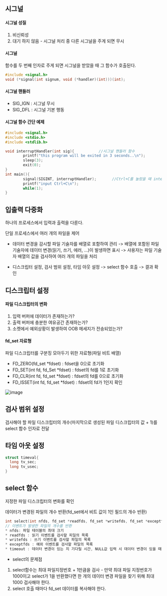 ## 시그널
#### 시그널 성질
1. 비신뢰성
2. 대기 하지 않음 - 시그널 처리 중 다른 시그널을 주게 되면 무시
#### 시그널
함수를 두 번째 인자로 주게 되면 시그널을 받았을 때 그 함수가 호출된다.
```c
#include <signal.h>
void (*signal(int signum, void (*handler)(int)))(int);
```
#### 시그널 핸들러
* SIG_IGN : 시그널 무시
* SIG_DFL : 시그널 기본 행동
#### 시그널 함수 간단 예제
```c
#include <signal.h>
#include <stdio.h>
#include <stdlib.h>

void interruptHandler(int sig){           //시그널 핸들러 함수
        printf("this program will be exited in 3 seconds..\n");
        sleep(3);
        exit(0);
}
int main(){
        signal(SIGINT, interruptHandler);       //Ctrl+C를 눌렀을 때 interruptHandler 함수 호출
        printf("input Ctrl+C\n");
        while(1);
}
````
## 입출력 다중화
하나의 프로세스에서 입력과 출력을 다룬다.

단일 프로세스에서 여러 개의 파일을 제어

* 데이터 변경을 감시할 파일 기술자를 배열로 포함하여 관리 -> 배열에 포함된 파일 기술자에 데이터 변경(읽기, 쓰기, 에러, ...)이 발생하면 표시 
-> 사용자는 파일 기술자 배열의 값을 검사하여 여러 개의 파일을 처리

* 디스크립터 설정, 검사 범위 설정, 타임 아웃 설정 -> select 함수 호출 -> 결과 확인
## 디스크립터 설정
#### 파일 디스크립터의 변화
1. 입력 버퍼에 데이터가 존재하는가?
2. 출력 버퍼에 충분한 여유공간 존재하는가?
3. 소켓에서 예외상황이 발생하여 OOB 메세지가 전송되었는가?

#### fd_set 자료형
파일 디스크립터를 구분징 모아두기 위한 자료형(파일 비트 배열)
* FD_ZERO(fd_set *fdset) : fdset을 0으로 초기화
* FD_SET(int fd, fd_Set *fdset) : fdset의 fd를 1로 초기화
* FD_CLR(int fd, fd_set *fdset) : fdset의 fd를 0으로 초기화
* FD_ISSET(int fd, fd_set *fdset) : fdset의 fd가 1인지 확인

![image](https://user-images.githubusercontent.com/64197428/129128219-4f0249d2-8a52-4e72-a542-9b35f7222982.png)

## 검사 범위 설정
검사해야 할 파일 디스크립터의 개수(마지막으로 생성된 파일 디스크립터의 값 + 1)를 select 함수 인자로 전달

## 타임 아웃 설정
```c
struct timeval{
  long tv_sec;
  long tv_usec;
}
```
## select 함수
지정한 파일 디스크립터의 변화를 확인

데이터가 변경된 파일의 개수 반환(fd_set에서 비트 값이 1인 필드의 개수 반환)
```c
int select(int nfds, fd_set *readfds, fd_set *writefds, fd_set *exceptfds, struct timeval *timeout);
// 이벤트가 발생한 파일의 개수를 반환
* nfds: 파일 테이블의 최대 크기
* readfds : 읽기 이벤트를 검사할 피일의 목록
* writefds : 쓰기 이벤트를 검사할 파일의 목록
* exceptfds : 예외 이벤트를 검사할 파일의 목록
* timeout : 데이터 변경이 있는 지 기다릴 시간, NULL값 입력 시 데이터 변경이 있을 때까지 무한정으로 기다림
```
* select의 문제점
1. select함수는 최대 파일지정번호 + 1만큼을 검사 - 만약 최대 파일 지정번호가 1000이고 select가 1을 반환했다면 한 개의 데이터 변경 파일을 찾기
위해 최대 1000 검사해야 한다.
2. select 호출 때마다 fd_set 데이터를 복사해야 한다.
